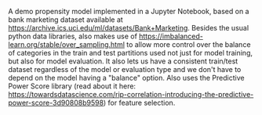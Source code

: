 A demo propensity model implemented in a Jupyter Notebook, based on a bank marketing dataset available at https://archive.ics.uci.edu/ml/datasets/Bank+Marketing. Besides the usual python data libraries, also makes use of https://imbalanced-learn.org/stable/over_sampling.html to allow more control over the balance of categories in the train and test partitions used not just for model training, but also for model evaluation. It also lets us have a consistent train/test dataset regardless of the model or evaluation type and we don't have to depend on the model having a "balance" option. Also uses the Predictive Power Score library (read about it here: https://towardsdatascience.com/rip-correlation-introducing-the-predictive-power-score-3d90808b9598) for feature selection.